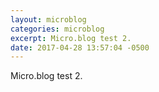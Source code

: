 ```yaml
---
layout: microblog
categories: microblog
excerpt: Micro.blog test 2. 
date: 2017-04-28 13:57:04 -0500
---
```


Micro.blog test 2. 